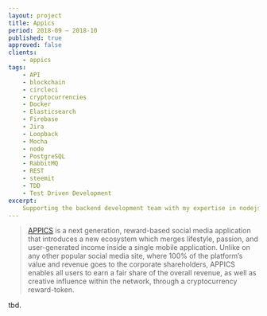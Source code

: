 ```yaml
---
layout: project
title: Appics
period: 2018-09 – 2018-10
published: true
approved: false
clients:
    - appics
tags:
    - API
    - blockchain
    - circleci
    - cryptocurrencies
    - Docker
    - Elasticsearch
    - Firebase
    - Jira
    - Loopback
    - Mocha
    - node
    - PostgreSQL
    - RabbitMQ
    - REST
    - steemit
    - TDD
    - Test Driven Development
excerpt:
    Supporting the backend development team with my expertise in nodejs and rest-api development. tbd.
---
```

> [APPICS](https://appics.com/) is a next generation, reward-based social media application that introduces a new ecosystem which merges lifestyle, passion, and user-generated income inside a single mobile application. Unlike on any other popular social media site, where 100% of the platform’s value and revenue goes to the corporate shareholders, APPICS enables all users to earn a fair share of the overall revenue, as well as creative influence within the network, through a cryptocurrency reward-token.

tbd.
